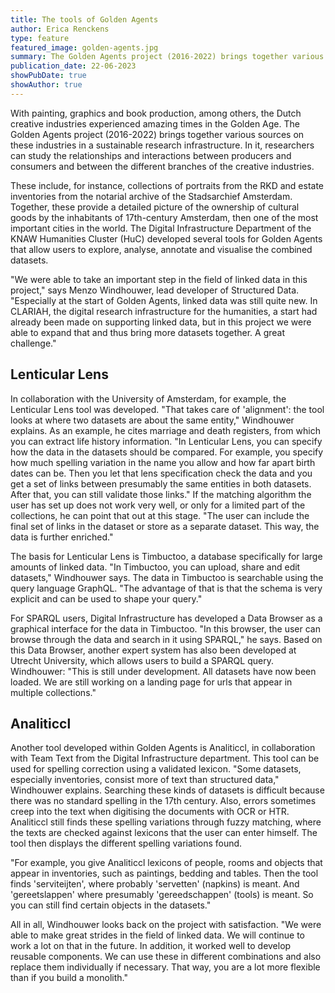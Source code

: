 ```yaml
---
title: The tools of Golden Agents
author: Erica Renckens
type: feature
featured_image: golden-agents.jpg
summary: The Golden Agents project (2016-2022) brings together various sources on early modern Dutch creative industries in a sustainable research infrastructure. 
publication_date: 22-06-2023
showPubDate: true
showAuthor: true
---
```


With painting, graphics and book production, among others, the Dutch creative industries experienced amazing times in the Golden Age. The Golden Agents project (2016-2022) brings together various sources on these industries in a sustainable research infrastructure. In it, researchers can study the relationships and interactions between producers and consumers and between the different branches of the creative industries. 

These include, for instance, collections of portraits from the RKD and estate inventories from the notarial archive of the Stadsarchief Amsterdam. Together, these provide a detailed picture of the ownership of cultural goods by the inhabitants of 17th-century Amsterdam, then one of the most important cities in the world. The Digital Infrastructure Department of the KNAW Humanities Cluster (HuC) developed several tools for Golden Agents that allow users to explore, analyse, annotate and visualise the combined datasets.

"We were able to take an important step in the field of linked data in this project," says Menzo Windhouwer, lead developer of Structured Data. "Especially at the start of Golden Agents, linked data was still quite new. In CLARIAH, the digital research infrastructure for the humanities, a start had already been made on supporting linked data, but in this project we were able to expand that and thus bring more datasets together. A great challenge."

<h2>Lenticular Lens</h2>

In collaboration with the University of Amsterdam, for example, the Lenticular Lens tool was developed. "That takes care of 'alignment': the tool looks at where two datasets are about the same entity," Windhouwer explains. As an example, he cites marriage and death registers, from which you can extract life history information. "In Lenticular Lens, you can specify how the data in the datasets should be compared. For example, you specify how much spelling variation in the name you allow and how far apart birth dates can be. Then you let that lens specification check the data and you get a set of links between presumably the same entities in both datasets. After that, you can still validate those links." If the matching algorithm the user has set up does not work very well, or only for a limited part of the collections, he can point that out at this stage. "The user can include the final set of links in the dataset or store as a separate dataset. This way, the data is further enriched."

The basis for Lenticular Lens is Timbuctoo, a database specifically for large amounts of linked data. "In Timbuctoo, you can upload, share and edit datasets," Windhouwer says. The data in Timbuctoo is searchable using the query language GraphQL. "The advantage of that is that the schema is very explicit and can be used to shape your query."

For SPARQL users, Digital Infrastructure has developed a Data Browser as a graphical interface for the data in Timbuctoo. "In this browser, the user can browse through the data and search in it using SPARQL," he says. Based on this Data Browser, another expert system has also been developed at Utrecht University, which allows users to build a SPARQL query. Windhouwer: "This is still under development. All datasets have now been loaded. We are still working on a landing page for urls that appear in multiple collections."

<h2>Analiticcl</h2>

Another tool developed within Golden Agents is Analiticcl, in collaboration with Team Text from the Digital Infrastructure department. This tool can be used for spelling correction using a validated lexicon. "Some datasets, especially inventories, consist more of text than structured data," Windhouwer explains. Searching these kinds of datasets is difficult because there was no standard spelling in the 17th century. Also, errors sometimes creep into the text when digitising the documents with OCR or HTR. Analiticcl still finds these spelling variations through fuzzy matching, where the texts are checked against lexicons that the user can enter himself. The tool then displays the different spelling variations found.

"For example, you give Analiticcl lexicons of people, rooms and objects that appear in inventories, such as paintings, bedding and tables. Then the tool finds 'serviteijten', where probably 'servetten' (napkins) is meant. And 'gereetslappen' where presumably 'gereedschappen' (tools) is meant. So you can still find certain objects in the datasets."

All in all, Windhouwer looks back on the project with satisfaction. "We were able to make great strides in the field of linked data. We will continue to work a lot on that in the future. In addition, it worked well to develop reusable components. We can use these in different combinations and also replace them individually if necessary. That way, you are a lot more flexible than if you build a monolith." 
